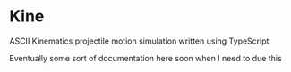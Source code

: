 # Kine

ASCII Kinematics projectile motion simulation written using TypeScript

Eventually some sort of documentation here soon when I need to due this